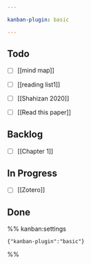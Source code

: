 ```yaml
---

kanban-plugin: basic

---
```


## Todo

- [ ] [[mind map]]
- [ ] [[reading list1]]
- [ ] [[Shahizan 2020]]
- [ ] [[Read this paper]]


## Backlog

- [ ] [[Chapter 1]]


## In Progress

- [ ] [[Zotero]]


## Done





%% kanban:settings
```
{"kanban-plugin":"basic"}
```
%%